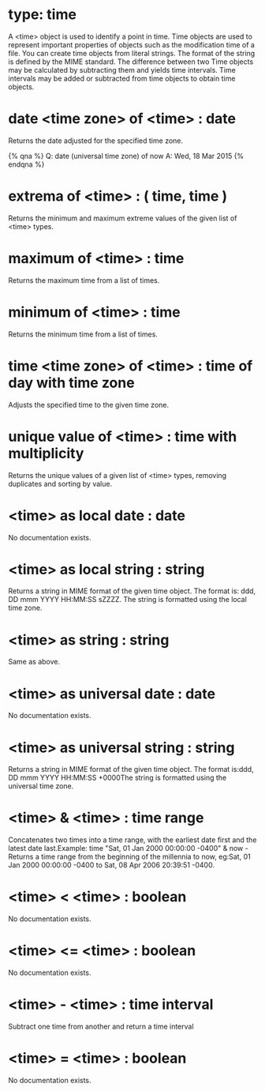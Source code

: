 # type: time

A &lt;time&gt; object is used to identify a point in time. Time objects are used to represent important properties of objects such as the modification time of a file. You can create time objects from literal strings. The format of the string is defined by the MIME standard. The difference between two Time objects may be calculated by subtracting them and yields time intervals. Time intervals may be added or subtracted from time objects to obtain time objects.

# date &lt;time zone&gt; of &lt;time&gt; : date

Returns the date adjusted for the specified time zone.

{% qna %}
Q: date (universal time zone) of now
A: Wed, 18 Mar 2015
{% endqna %}

# extrema of &lt;time&gt; : ( time, time )

Returns the minimum and maximum extreme values of the given list of &lt;time&gt; types.

# maximum of &lt;time&gt; : time

Returns the maximum time from a list of times.

# minimum of &lt;time&gt; : time

Returns the minimum time from a list of times.

# time &lt;time zone&gt; of &lt;time&gt; : time of day with time zone

Adjusts the specified time to the given time zone.

# unique value of &lt;time&gt; : time with multiplicity

Returns the unique values of a given list of &lt;time&gt; types, removing duplicates and sorting by value.

# &lt;time&gt; as local date : date

No documentation exists.

# &lt;time&gt; as local string : string

Returns a string in MIME format of the given time object. The format is: ddd, DD mmm YYYY HH:MM:SS sZZZZ. The string is formatted using the local time zone.

# &lt;time&gt; as string : string

Same as above.

# &lt;time&gt; as universal date : date

No documentation exists.

# &lt;time&gt; as universal string : string

Returns a string in MIME format of the given time object. The format is:ddd, DD mmm YYYY HH:MM:SS +0000The string is formatted using the universal time zone.

# &lt;time&gt; &amp; &lt;time&gt; : time range

Concatenates two times into a time range, with the earliest date first and the latest date last.Example: time "Sat, 01 Jan 2000 00:00:00 -0400" &amp; now - Returns a time range from the beginning of the millennia to now, eg:Sat, 01 Jan 2000 00:00:00 -0400 to Sat, 08 Apr 2006 20:39:51 -0400.

# &lt;time&gt; &lt; &lt;time&gt; : boolean

No documentation exists.

# &lt;time&gt; &lt;= &lt;time&gt; : boolean

No documentation exists.

# &lt;time&gt; - &lt;time&gt; : time interval

Subtract one time from another and return a time interval

# &lt;time&gt; = &lt;time&gt; : boolean

No documentation exists.
